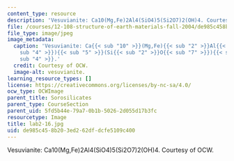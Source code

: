```yaml
---
content_type: resource
description: 'Vesuvianite: Ca10(Mg,Fe)2Al4(SiO4)5(Si2O7)2(OH)4. Courtesy of OCW.'
file: /courses/12-108-structure-of-earth-materials-fall-2004/de985c458b203ed262dfdcfe5109c400_lab2-16.jpg
file_type: image/jpeg
image_metadata:
  caption: 'Vesuvianite: Ca{{< sub "10" >}}(Mg,Fe){{< sub "2" >}}Al{{< sub "4" >}}(SiO{{<
    sub "4" >}}){{< sub "5" >}}(Si{{< sub "2" >}}O{{< sub "7" >}}){{< sub "2" >}}(OH){{<
    sub "4" >}}.'
  credit: Courtesy of OCW.
  image-alt: vesuvianite.
learning_resource_types: []
license: https://creativecommons.org/licenses/by-nc-sa/4.0/
ocw_type: OCWImage
parent_title: Sorosilicates
parent_type: CourseSection
parent_uid: 5fd5b44e-79a7-0b1b-5026-2d055d17b3fc
resourcetype: Image
title: lab2-16.jpg
uid: de985c45-8b20-3ed2-62df-dcfe5109c400
---
```

Vesuvianite: Ca10(Mg,Fe)2Al4(SiO4)5(Si2O7)2(OH)4. Courtesy of OCW.